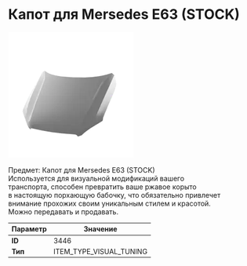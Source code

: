 # Капот для Mersedes E63 (STOCK)

![Item Image](../img/3446.webp?raw=true)

Предмет: Капот для Mersedes E63 (STOCK)<br>Используется для визуальной модификаций вашего<br>транспорта, способен превратить ваше ржавое корыто<br>в настоящую порхающую бабочку, что обязательно привлечет<br>внимание прохожих своим уникальным стилем и красотой.<br>Можно передавать и продавать.


| Параметр | Значение |
|----------|----------|
| **ID** | 3446 |
| **Тип** | ITEM_TYPE_VISUAL_TUNING |

